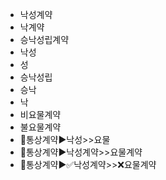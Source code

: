 - 낙성계약
- 낙계약
- 승낙성립계약
- 낙성
- 성
- 승낙성립
- 승낙
- 낙
- 비요물계약
- 불요물계약
- 📌통상계약▶️낙성>>요물
- 📌통상계약▶️낙성계약>>요물계약
- 📌통상계약▶️✅낙성계약>>❌요물계약